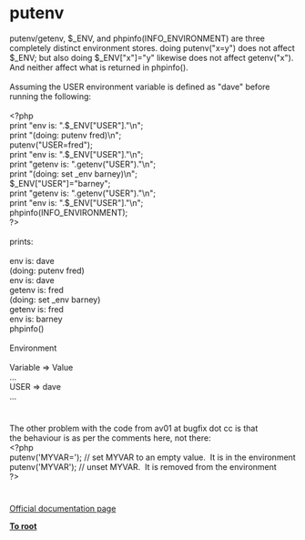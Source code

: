# putenv




<div class="phpcode"><span class="html">
putenv/getenv, $_ENV, and phpinfo(INFO_ENVIRONMENT) are three completely distinct environment stores. doing putenv(&quot;x=y&quot;) does not affect $_ENV; but also doing $_ENV[&quot;x&quot;]=&quot;y&quot; likewise does not affect getenv(&quot;x&quot;). And neither affect what is returned in phpinfo().<br><br>Assuming the USER environment variable is defined as &quot;dave&quot; before running the following:<br><br><span class="default">&lt;?php<br></span><span class="keyword">print </span><span class="string">&quot;env is: &quot;</span><span class="keyword">.</span><span class="default">$_ENV</span><span class="keyword">[</span><span class="string">&quot;USER&quot;</span><span class="keyword">].</span><span class="string">&quot;\n&quot;</span><span class="keyword">;<br>print </span><span class="string">&quot;(doing: putenv fred)\n&quot;</span><span class="keyword">;<br></span><span class="default">putenv</span><span class="keyword">(</span><span class="string">&quot;USER=fred&quot;</span><span class="keyword">);<br>print </span><span class="string">&quot;env is: &quot;</span><span class="keyword">.</span><span class="default">$_ENV</span><span class="keyword">[</span><span class="string">&quot;USER&quot;</span><span class="keyword">].</span><span class="string">&quot;\n&quot;</span><span class="keyword">;<br>print </span><span class="string">&quot;getenv is: &quot;</span><span class="keyword">.</span><span class="default">getenv</span><span class="keyword">(</span><span class="string">&quot;USER&quot;</span><span class="keyword">).</span><span class="string">&quot;\n&quot;</span><span class="keyword">;<br>print </span><span class="string">&quot;(doing: set _env barney)\n&quot;</span><span class="keyword">;<br></span><span class="default">$_ENV</span><span class="keyword">[</span><span class="string">&quot;USER&quot;</span><span class="keyword">]=</span><span class="string">&quot;barney&quot;</span><span class="keyword">;<br>print </span><span class="string">&quot;getenv is: &quot;</span><span class="keyword">.</span><span class="default">getenv</span><span class="keyword">(</span><span class="string">&quot;USER&quot;</span><span class="keyword">).</span><span class="string">&quot;\n&quot;</span><span class="keyword">;<br>print </span><span class="string">&quot;env is: &quot;</span><span class="keyword">.</span><span class="default">$_ENV</span><span class="keyword">[</span><span class="string">&quot;USER&quot;</span><span class="keyword">].</span><span class="string">&quot;\n&quot;</span><span class="keyword">;<br></span><span class="default">phpinfo</span><span class="keyword">(</span><span class="default">INFO_ENVIRONMENT</span><span class="keyword">);<br></span><span class="default">?&gt;<br></span><br>prints:<br><br>env is: dave<br>(doing: putenv fred)<br>env is: dave<br>getenv is: fred<br>(doing: set _env barney)<br>getenv is: fred<br>env is: barney<br>phpinfo()<br><br>Environment<br><br>Variable =&gt; Value<br>...<br>USER =&gt; dave<br>...</span>
</div>
  

#


<div class="phpcode"><span class="html">
The other problem with the code from av01 at bugfix dot cc is that<br>the behaviour is as per the comments here, not there:<br><span class="default">&lt;?php<br>putenv</span><span class="keyword">(</span><span class="string">&apos;MYVAR=&apos;</span><span class="keyword">); </span><span class="comment">// set MYVAR to an empty value.&#xA0; It is in the environment<br></span><span class="default">putenv</span><span class="keyword">(</span><span class="string">&apos;MYVAR&apos;</span><span class="keyword">); </span><span class="comment">// unset MYVAR.&#xA0; It is removed from the environment<br></span><span class="default">?&gt;</span>
</span>
</div>
  

#

[Official documentation page](https://www.php.net/manual/en/function.putenv.php)

**[To root](/)**